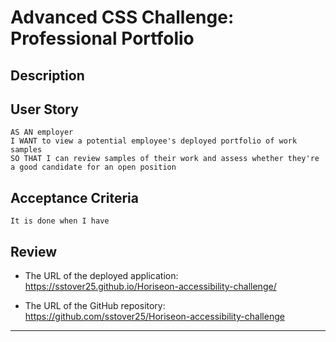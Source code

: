 # Advanced CSS Challenge: Professional Portfolio

## Description

## User Story

```
AS AN employer
I WANT to view a potential employee's deployed portfolio of work samples
SO THAT I can review samples of their work and assess whether they're a good candidate for an open position

```

## Acceptance Criteria

```
It is done when I have
```

## Review

- The URL of the deployed application: https://sstover25.github.io/Horiseon-accessibility-challenge/

- The URL of the GitHub repository: https://github.com/sstover25/Horiseon-accessibility-challenge

---
